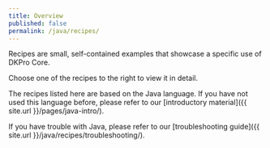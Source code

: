 ```yaml
---
title: Overview
published: false
permalink: /java/recipes/
---
```


Recipes are small, self-contained examples that showcase a specific use of DKPro Core. 

Choose one of the recipes to the right to view it in detail.

The recipes listed here are based on the Java language. If you have not used this language before,
please refer to our [introductory material]({{ site.url }}/pages/java-intro/).

If you have trouble with Java, please refer to our 
[troubleshooting guide]({{ site.url }}/java/recipes/troubleshooting/).
